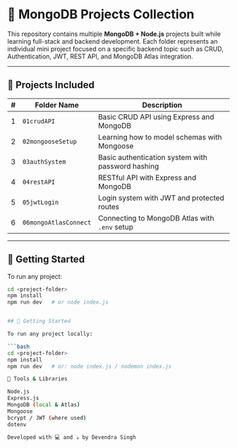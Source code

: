 # 🍃 MongoDB Projects Collection

This repository contains multiple **MongoDB + Node.js** projects built while learning full-stack and backend development. Each folder represents an individual mini project focused on a specific backend topic such as CRUD, Authentication, JWT, REST API, and MongoDB Atlas integration.

---

## 📁 Projects Included

| #  | Folder Name            | Description                                        |
|----|------------------------|----------------------------------------------------|
| 1  | `01crudAPI`            | Basic CRUD API using Express and MongoDB           |
| 2  | `02mongooseSetup`      | Learning how to model schemas with Mongoose        |
| 3  | `03authSystem`         | Basic authentication system with password hashing  |
| 4  | `04restAPI`            | RESTful API with Express and MongoDB               |
| 5  | `05jwtLogin`           | Login system with JWT and protected routes         |
| 6  | `06mongoAtlasConnect`  | Connecting to MongoDB Atlas with `.env` setup      |

---

## 🚀 Getting Started

To run any project:

```bash
cd <project-folder>
npm install
npm run dev   # or node index.js


## 🚀 Getting Started

To run any project locally:

```bash
cd <project-folder>
npm install
npm run dev   # or: node index.js / nodemon index.js

🔧 Tools & Libraries

Node.js
Express.js
MongoDB (local & Atlas)
Mongoose
bcrypt / JWT (where used)
dotenv

Developed with 💻 and ☕ by Devendra Singh
